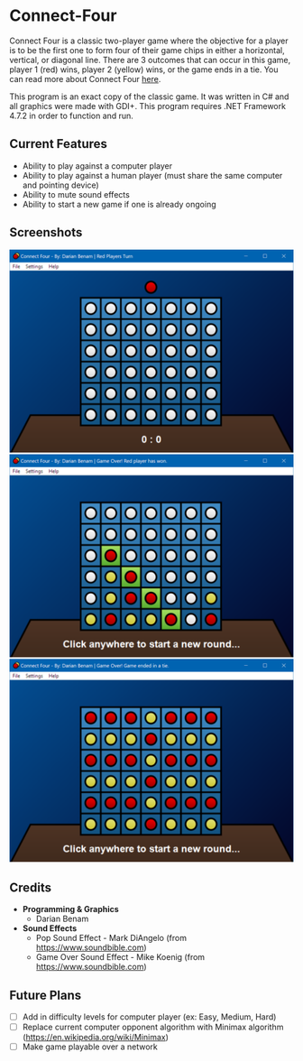 # Connect-Four
Connect Four is a classic two-player game where the objective for a player is to be the first one to form four of their game chips in either a horizontal, vertical, or diagonal line. There are 3 outcomes that can occur in this game, player 1 (red) wins, player 2 (yellow) wins, or the game ends in a tie. You can read more about Connect Four [here](https://en.wikipedia.org/wiki/Connect_Four).

This program is an exact copy of the classic game. It was written in C# and all graphics were made with GDI+. This program requires .NET Framework 4.7.2 in order to function and run.

## Current Features
* Ability to play against a computer player
* Ability to play against a human player (must share the same computer and pointing device)
* Ability to mute sound effects
* Ability to start a new game if one is already ongoing

## Screenshots
![New game starts](https://raw.githubusercontent.com/BeardedFish/Connect-Four/master/Screenshots/screenshot1.png)
![Red player wins](https://raw.githubusercontent.com/BeardedFish/Connect-Four/master/Screenshots/screenshot2.png)
![Game ends in a tie](https://raw.githubusercontent.com/BeardedFish/Connect-Four/master/Screenshots/screenshot3.png)

## Credits
* **Programming & Graphics**
  * Darian Benam
* **Sound Effects**
  * Pop Sound Effect - Mark DiAngelo (from https://www.soundbible.com)
  * Game Over Sound Effect - Mike Koenig (from https://www.soundbible.com)

## Future Plans
- [ ] Add in difficulty levels for computer player (ex: Easy, Medium, Hard)
- [ ] Replace current computer opponent algorithm with Minimax algorithm (https://en.wikipedia.org/wiki/Minimax)
- [ ] Make game playable over a network
